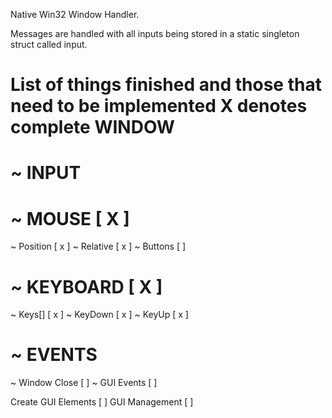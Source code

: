 
Native Win32 Window Handler.

Messages are handled with all inputs being stored in a static singleton struct called input. 

List of things finished and those that need to be implemented X denotes complete
 WINDOW
========
~ INPUT
 =======
 ~ MOUSE  [ X ]
  =======
  ~ Position         [ x ]
  ~ Relative         [ x ]
  ~ Buttons          [   ]
 				     
 ~ KEYBOARD [ X ]     
  ==========	     
  ~ Keys[]           [ x ]
  ~ KeyDown          [ x ]
  ~ KeyUp            [ x ]
				     
~ EVENTS		     
 ========		     
 ~ Window Close      [   ]
 ~ GUI Events        [   ]


 Create GUI Elements [  ]
 GUI Management      [  ]

